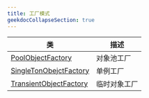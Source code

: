 ```yaml
---
title: 工厂模式
geekdocCollapseSection: true
---
```


| 类 | 描述 |
| - | - |
| [PoolObjectFactory](/DesignPattern/Factory/PoolObjectFactory) | 对象池工厂 |
| [SingleTonObejctFactory](/DesignPattern/Factory/SingleTonObejctFactory) | 单例工厂 |
| [TransientObjectFactory](/DesignPattern/Factory/TransientObjectFactory) | 临时对象工厂 |